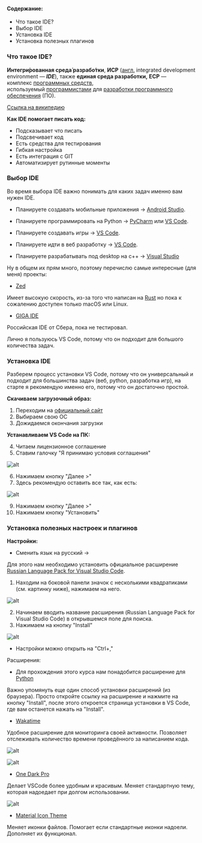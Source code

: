 #### Содержание:

- Что такое IDE?
- Выбор IDE
- Установка IDE
- Установка полезных плагинов

### Что такое IDE?

**Интегри́рованная среда́ разрабо́тки**, **ИСP** ([англ.](https://ru.wikipedia.org/wiki/%D0%90%D0%BD%D0%B3%D0%BB%D0%B8%D0%B9%D1%81%D0%BA%D0%B8%D0%B9_%D1%8F%D0%B7%D1%8B%D0%BA "Английский язык") integrated development environment _— **IDE**_), также **единая среда разработки,** **ЕСР** — комплекс [программных средств](https://ru.wikipedia.org/wiki/%D0%9F%D1%80%D0%BE%D0%B3%D1%80%D0%B0%D0%BC%D0%BC%D0%BD%D1%8B%D0%B5_%D1%81%D1%80%D0%B5%D0%B4%D1%81%D1%82%D0%B2%D0%B0 "Программные средства"), используемый [программистами](https://ru.wikipedia.org/wiki/%D0%9F%D1%80%D0%BE%D0%B3%D1%80%D0%B0%D0%BC%D0%BC%D0%B8%D1%81%D1%82 "Программист") для [разработки программного обеспечения](https://ru.wikipedia.org/wiki/%D0%A0%D0%B0%D0%B7%D1%80%D0%B0%D0%B1%D0%BE%D1%82%D0%BA%D0%B0_%D0%BF%D1%80%D0%BE%D0%B3%D1%80%D0%B0%D0%BC%D0%BC%D0%BD%D0%BE%D0%B3%D0%BE_%D0%BE%D0%B1%D0%B5%D1%81%D0%BF%D0%B5%D1%87%D0%B5%D0%BD%D0%B8%D1%8F "Разработка программного обеспечения") (ПО).

[Ссылка на википедию](https://ru.wikipedia.org/wiki/%D0%98%D0%BD%D1%82%D0%B5%D0%B3%D1%80%D0%B8%D1%80%D0%BE%D0%B2%D0%B0%D0%BD%D0%BD%D0%B0%D1%8F_%D1%81%D1%80%D0%B5%D0%B4%D0%B0_%D1%80%D0%B0%D0%B7%D1%80%D0%B0%D0%B1%D0%BE%D1%82%D0%BA%D0%B8)


**Как IDE помогает писать код:**

- Подсказывает что писать
- Подсвечивает код
- Есть средства для тестирования
- Гибкая настройка
- Есть интеграция с GIT
- Автоматизирует рутинные моменты

### Выбор IDE

Во время выбора IDE важно понимать для каких задач именно вам нужен IDE.

- Планируете создавать мобильные приложения -> [Android Studio](https://developer.android.com/studio?hl=ru).

- Планируете программировать на Python -> [PyCharm](https://www.jetbrains.com/pycharm/) или [VS Code](https://code.visualstudio.com/).

- Планируете создавать игры -> [VS Code](https://code.visualstudio.com/).

- Планируете идти в веб разработку -> [VS Code](https://code.visualstudio.com/).

- Планируете разрабатывать под desktop на c++ -> [Visual Studio](https://visualstudio.microsoft.com)

Ну в общем их прям много, поэтому перечислю самые интересные (для меня) проекты:

- [Zed](https://zed.dev/)

Имеет высокую скорость, из-за того что написан на [Rust](https://ru.wikipedia.org/wiki/Rust_(%D1%8F%D0%B7%D1%8B%D0%BA_%D0%BF%D1%80%D0%BE%D0%B3%D1%80%D0%B0%D0%BC%D0%BC%D0%B8%D1%80%D0%BE%D0%B2%D0%B0%D0%BD%D0%B8%D1%8F)) но пока к сожалению доступен только macOS или Linux. 

- [GIGA IDE](https://gitverse.ru/features/gigaide)

Российская IDE от Сбера, пока не тестировал.

Лично я пользуюсь VS Code, потому что он подходит для большого количества задач.

### Установка IDE

Разберем процесс установки VS Code, потому что он универсальный и подходит для большинства задач (веб, python, разработка игр), на старте я рекомендую именно его, потому что он достаточно простой.

**Скачиваем загрузочный образ:**

1. Переходим на [официальный сайт](https://code.visualstudio.com/download)
2. Выбираем свою OC
3. Дожидаемся окончания загрузки

**Устанавливаем VS Code на ПК:**

4. Читаем лицензионное соглашение
5. Ставим галочку "Я принимаю условия соглашения"

![alt](20240812025820.png)

6. Нажимаем кнопку "Далее >"
7. Здесь рекомендую оставить все так, как есть:

![alt](20240812030008.png)

9. Нажимаем кнопку "Далее >"
10. Нажимаем кнопку "Установить"
### Установка полезных настроек и плагинов

**Настройки:**

- Сменить язык на русский -> 

Для этого нам необходимо установить официальное расширение [Russian Language Pack for Visual Studio Code](https://marketplace.visualstudio.com/items?itemName=MS-CEINTL.vscode-language-pack-ru).

1. Находим на боковой панели значок с несколькими квадратиками (см. картинку ниже), нажимаем на него.

![alt](20240812031008.png)

2. Начинаем вводить название расширения (Russian Language Pack for Visual Studio Code) в открывшемся поле для поиска.
3. Нажимаем на кнопку "Install"

![alt](20240812031229.png)

- Настройки можно открыть на "Ctrl+,"

Расширения:

- Для прохождения этого курса нам понадобится расширение для [Python](https://marketplace.visualstudio.com/items?itemName=ms-python.python)

Важно упомянуть еще один способ установки расширений (из браузера). Просто откройте ссылку на расширение и нажмите на кнопку "Install", после этого откроется страница установки в VS Code, где вам останется нажать на "Install".

- [Wakatime](https://marketplace.visualstudio.com/items?itemName=WakaTime.vscode-wakatime)

Удобное расширение для мониторинга своей активности. Позволяет отслеживать количество времени проведённого за написанием кода.

![alt](20240812033854.png)

![alt](20240812033859.png)

- [One Dark Pro](https://marketplace.visualstudio.com/items?itemName=zhuangtongfa.Material-theme)

Делает VSCode более удобным и красивым. Меняет стандартную тему, которая надоедает при долгом использовании.

![alt](20240812033607.png)

- [Material Icon Theme](https://marketplace.visualstudio.com/items?itemName=PKief.material-icon-theme)

Меняет иконки файлов. Помогает если стандартные иконки надоели. Дополняет их функционал.